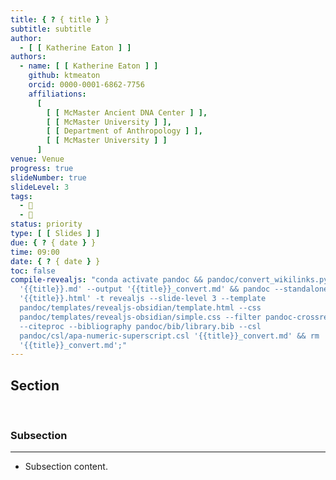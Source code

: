 ```yaml
---
title: { ? { title } }
subtitle: subtitle
author:
  - [ [ Katherine Eaton ] ]
authors:
  - name: [ [ Katherine Eaton ] ]
    github: ktmeaton
    orcid: 0000-0001-6862-7756
    affiliations:
      [
        [ [ McMaster Ancient DNA Center ] ],
        [ [ McMaster University ] ],
        [ [ Department of Anthropology ] ],
        [ [ McMaster University ] ]
      ]
venue: Venue
progress: true
slideNumber: true
slideLevel: 3
tags:
  - 📝
  - 🧨
status: priority
type: [ [ Slides ] ]
due: { ? { date } }
time: 09:00
date: { ? { date } }
toc: false
compile-revealjs: "conda activate pandoc && pandoc/convert_wikilinks.py --input
  '{{title}}.md' --output '{{title}}_convert.md' && pandoc --standalone -o
  '{{title}}.html' -t revealjs --slide-level 3 --template
  pandoc/templates/revealjs-obsidian/template.html --css
  pandoc/templates/revealjs-obsidian/simple.css --filter pandoc-crossref
  --citeproc --bibliography pandoc/bib/library.bib --csl
  pandoc/csl/apa-numeric-superscript.csl '{{title}}_convert.md' && rm
  '{{title}}_convert.md';"
---
```


## Section

<aside class="notes" style="visibility: hidden">
Speaker notes about this section.
</aside>

### Subsection

<hr>

- Subsection content.